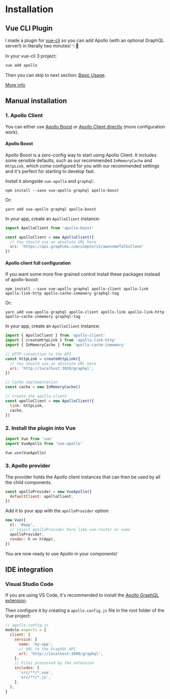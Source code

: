 # Installation

## Vue CLI Plugin

I made a plugin for [vue-cli](http://cli.vuejs.org) so you can add Apollo (with an optional GraphQL server!) in literally two minutes! ✨🚀

In your vue-cli 3 project:

```bash
vue add apollo
```

Then you can skip to next section: [Basic Usage](./apollo/).

[More info](https://github.com/Akryum/vue-cli-plugin-apollo)

## Manual installation

### 1. Apollo Client

You can either use [Apollo Boost](#apollo-boost) or [Apollo Client directly](#apollo-client-full-configuration) (more configuration work).

#### Apollo Boost

Apollo Boost is a zero-config way to start using Apollo Client. It includes some sensible defaults, such as our recommended `InMemoryCache` and `HttpLink`, which come configured for you with our recommended settings and it's perfect for starting to develop fast.

Install it alongside `vue-apollo` and `graphql`: 

```
npm install --save vue-apollo graphql apollo-boost
```

Or:

```
yarn add vue-apollo graphql apollo-boost
```

In your app, create an `ApolloClient` instance:

```js
import ApolloClient from 'apollo-boost'

const apolloClient = new ApolloClient({
  // You should use an absolute URL here
  uri: 'https://api.graphcms.com/simple/v1/awesomeTalksClone'
})
```

#### Apollo client full configuration

If you want some more fine grained control install these packages instead of apollo-boost:

```
npm install --save vue-apollo graphql apollo-client apollo-link apollo-link-http apollo-cache-inmemory graphql-tag
```

Or:

```
yarn add vue-apollo graphql apollo-client apollo-link apollo-link-http apollo-cache-inmemory graphql-tag
```

In your app, create an `ApolloClient` instance:

```js
import { ApolloClient } from 'apollo-client'
import { createHttpLink } from 'apollo-link-http'
import { InMemoryCache } from 'apollo-cache-inmemory'

// HTTP connection to the API
const httpLink = createHttpLink({
  // You should use an absolute URL here
  uri: 'http://localhost:3020/graphql',
})

// Cache implementation
const cache = new InMemoryCache()

// Create the apollo client
const apolloClient = new ApolloClient({
  link: httpLink,
  cache,
})
```

### 2. Install the plugin into Vue

```js
import Vue from 'vue'
import VueApollo from 'vue-apollo'

Vue.use(VueApollo)
```

### 3. Apollo provider

The provider holds the Apollo client instances that can then be used by all the child components.

```js
const apolloProvider = new VueApollo({
  defaultClient: apolloClient,
})
```

Add it to your app with the `apolloProvider` option:

```js
new Vue({
  el: '#app',
  // inject apolloProvider here like vue-router or vuex
  apolloProvider,
  render: h => h(App),
})
```

You are now ready to use Apollo in your components!

## IDE integration

### Visual Studio Code

If you are using VS Code, it's recommended to install the [Apollo GraphQL extension](https://marketplace.visualstudio.com/items?itemName=apollographql.vscode-apollo).

Then configure it by creating a `apollo.config.js` file in the root folder of the Vue project:

```js
// apollo.config.js
module.exports = {
  client: {
    service: {
      name: 'my-app',
      // URL to the GraphQL API
      url: 'http://localhost:3000/graphql',
    },
    // Files processed by the extension
    includes: [
      'src/**/*.vue',
      'src/**/*.js',
    ],
  },
}
```
